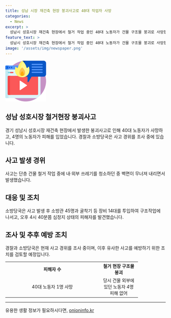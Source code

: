 ```yaml
---
title: 성남 시장 재건축 현장 붕괴사고로 40대 작업자 사망
categories:
  - News
excerpt: >
  성남시 성호시장 재건축 현장에서 철거 작업 중인 40대 노동자가 건물 구조물 붕괴로 사망했다. 사고는 오후 2시 40분에 발생했고, 노동자 4명은 피해를 입지 않았다. 소방관 45명과 장비 14대가 투입돼 구조작업이 진행됐지만 A씨의 심정지 상태로 발견되었다. 경찰과 소방당국은 사고의 경위를 조사 중이다. (총 단어 수: 67)
feature_text: >
  성남시 성호시장 재건축 현장에서 철거 작업 중인 40대 노동자가 건물 구조물 붕괴로 사망했다. 사고는 오후 2시 40분에 발생했고, 노동자 4명은 피해를 입지 않았다. 소방관 45명과 장비 14대가 투입돼 구조작업이 진행됐지만 A씨의 심정지 상태로 발견되었다. 경찰과 소방당국은 사고의 경위를 조사 중이다. (총 단어 수: 67)
image: '/assets/img/newspaper.png'
---
```


<p><img src="/assets/img/news.png" alt="rentncar 속보" /></p>

<h2 data-ke-size="size26">성남 성호시장 철거현장 붕괴사고</h2>

<p data-ke-size="size16">경기 성남시 성호시장 재건축 현장에서 발생한 붕괴사고로 인해 40대 노동자가 사망하고, 4명의 노동자가 피해를 입었습니다. 경찰과 소방당국은 사고 경위를 조사 중에 있습니다.</p>

<h2 data-ke-size="size24">사고 발생 경위</h2>

<p data-ke-size="size16">사고는 단층 건물 철거 작업 중에 내·외부 쓰레기를 청소하던 중 벽면이 무너져 내리면서 발생했습니다.</p>

<h2 data-ke-size="size24">대응 및 조치</h2>

<p data-ke-size="size16">소방당국은 사고 발생 후 소방관 45명과 굴착기 등 장비 14대를 투입하여 구조작업에 나서고, 오후 4시 40분쯤 심정지 상태의 피해자를 발견했습니다.</p>

<h2 data-ke-size="size24">조사 및 추후 예방 조치</h2>

<p data-ke-size="size16">경찰과 소방당국은 현재 사고 경위를 조사 중이며, 이후 유사한 사고를 예방하기 위한 조치를 검토할 예정입니다.</p>

<table>
  <colgroup>
    <col width="211" style="width: 158pt;" />
    <col width="81" style="width: 61pt;" />
  </colgroup>
  <tr>
    <td style="width: 211pt; text-align: center;"><b>피해자 수</b></td>
    <td style="width: 81pt; text-align: center;"><b>철거 현장 구조물 붕괴</b></td>
  </tr>
  <tr>
    <td style="width: 211pt; text-align: center;">40대 노동자 1명 사망</td>
    <td style="width: 81pt; text-align: center;">당시 건물 외부에 있던 노동자 4명 피해 없어</td>
  </tr>
</table>

<p><hr /></p>
유용한 생활 정보가 필요하시다면, <a href="https://onioninfo.kr" rel="dofollow">onioninfo.kr</a>


